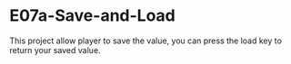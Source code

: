 # E07a-Save-and-Load    

This project allow player to save the value, you can press the load key to return your saved value.
